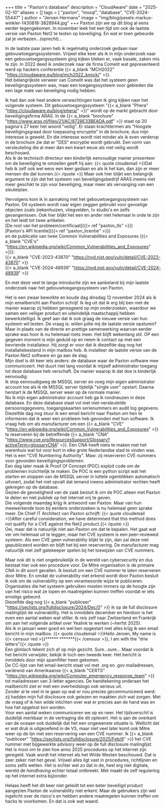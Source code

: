 +++
title = "Paxton's database"
description = "CloudAware"
date = "2025-02-10"
aliases = []
tags = [
    "paxton", "mssql", "database", "CVE-2024-55447"
]
author = "Jeroen Hermans"
image = "img/blog/pexels-markus-winkler-1430818-3828944.jpg"
+++
Paxton zijn we op dit blog al eens eerder tegengekomen. In november leek het een tijd om ook de laatste versie van
Paxton Net2 te testen op beveiliging. En wat er toen gebeurde zal je verbazen...(oprecht)...
<!--more-->
In de laatste paar jaren heb ik regelmatig onderzoek gedaan naar gebouwtoegangssystemen. Vrijwel elke keer als ik in mijn onderzoek naar een gebouwtoegangssysteem ging kijken bleken er, vaak basale, zaken mis te zijn.   In 2022 deed ik onderzoek naar de firma Comelit wat gepresenteerd werd op hackers conferentie {{< a_blank "MCH2022" "https://cloudaware.eu/blog/mch2022_knock/" >}}.  
Het belangrijkste verweer van Comelit was dat het systeem geen beveiligingssysteem was, maar een toegangssysteem voor gebieden die een lage mate van beveiliging nodig hebben.  

Ik had dan ook heel andere verwachtingen toen ik ging kijken naar het volgende systeem. Dit gebouwtoegangssysteem "{{< a_blank "Phera" "https://cloudaware.eu/blog/phera/" >}}" wordt op de markt gebracht door beveiligingsfirma ARAS.
In de {{< a_blank "brochure" "https://www.aras.nl/files/21/AC/8728E33BEADA.pdf" >}} staat op 20 pagina's 27 keer het woord "veilig". Er staan krachttermen als "Hoogste beveiligingsgraad door toepassing encryptie" in de brochure, dus mijn interesse is gewekt. En die interesse wordt niet minder als ik even verderop in de brochure zie dat er "DES" encryptie wordt gebruikt. Een vorm van versleuteling die al meer dan een kwart eeuw als niet veilig wordt beschouwd.  
Als ik de technisch directeur een kinderlijk eenvoudige manier presenteer om de beveiliging te omzeilen geeft hij aan:
{{< quote cloudemail >}}Dat heb ik zelf ook wel eens een keer gedaan en als ik het kan, dan zijn er meer mensen die dat kunnen.{{< /quote >}}
Maar ook hier blijkt een belangrijk argument te zijn dat het systeem van beveiligingsbedrijf ARAS ineens niet meer geschikt te zijn voor beveiliging, maar meer als vervanging van een sleutelplan.  

Vervolgens kom ik in aanraking met het gebouwtoegangssysteem van Paxton. Dit systeem wordt naar eigen zeggen gebruikt voor gevoelige objecten zoals ziekenhuizen, vliegvelden, tv studio's en zelfs gevangenissen. Ook hier blijkt het een en ander niet helemaal in orde te zijn en het leidt tot twee artikelen  
[De root van het probleem/certificaat]({{< ref "paxton_tls" >}})  
[Paxton's API licentie]({{< ref "paxton_licentie" >}})  
en de publicatie van twee Common Vulnerabilities and Exposures ({{< a_blank "CVE's" "https://en.wikipedia.org/wiki/Common_Vulnerabilities_and_Exposures" >}}):  
{{< a_blank "CVE-2023-43870" "https://nvd.nist.gov/vuln/detail/CVE-2023-43870" >}}  
{{< a_blank "CVE-2024-48939" "https://nvd.nist.gov/vuln/detail/CVE-2024-48939" >}}  

En met deze veel te lange introductie zijn we aanbeland bij mijn laatste onderzoek naar het gebouwtoegangssysteem van Paxton.

Het is een zwaar bewolkte en koude dag dinsdag 12 november 2024 als ik mijn emailbericht aan Paxton schrijf.
Ik leg uit dat ik erg blij ben met de manier waarop zij hebben gereageerd op mijn onderzoeken, waardoor we samen een veiliger product en uiteindelijk maatschappij hebben bewerkstelligd.
Ik geef aan dat ik ook graag de nieuwe versie van hun systeem wil testen. De vraag is: willen jullie mij de laatste versie opsturen?  
Maar in plaats van de directe en prettige samenwerking waarvan eerder sprake was hoor ik nu helemaal niets meer. Het blijft wekenlang stil. OP een gegeven moment is mijn geduld op en neem ik contact op met een bevriende installateur. Hij zorgt er voor dat ik diezelfde dag nog het installatiebestand in mijn mailbox heb. Ik installeer de laatste versie van de Paxton Net2 software en ga aan de slag.  
Mijn doel is dit keer iets anders: de database waar de Paxton software mee communiceert. Het duurt niet lang voordat ik mijzelf administrator toegang tot deze database heb verschaft. De manier waarop ik dat doe is kinderlijk eenvoudig:  
Ik stop eenvoudigweg de MSSQL server en voeg mijn eigen administrator account toe als ik de MSSQL server tijdelijk "single user" opstart. Daarna herstart ik de MSSQL server weer op de normale manier.  
Nu ik mijn eigen administrator account heb ga ik rondneuzen in deze database. En deze database staat vol met niet-versleutelde persoonsgegevens, toegangskaarten serienummers en audit log gegevens.  
Diezelfde dag nog stuur ik een email bericht naar Paxton om hen te informeren dat ik weer een probleem heb gevonden met hun software. Ik vraag heb om als manufacturer om een 
{{< a_blank "CVE" "https://en.wikipedia.org/wiki/Common_Vulnerabilities_and_Exposures" >}}  te reserveren bij de betreffende {{< a_blank "CNA" "https://www.cve.org/ResourcesSupport/Glossary?activeTerm=glossaryCNA" >}}. Een CNA heeft niets te maken met het warenhuis wat tot voor kort in elke grote Nederlandse stad te vinden was. Het is een "CVE Numbering Authority". Maw: zij reserveren CVE nummers voor gevonden beveiligingsproblemen.  
Een dag later maak ik Proof Of Concept (POC) exploit code om de problemen inzichtelijk te maken. De POC is een python script wat het starten en stoppen van de MSSQL server in luttele ogenblikken automatisch uitvoert, zodat het niet opvalt dat iemand ineens administrator rechten heeft gekregen op de database.  
Gezien de gevoeligheid van de zaak besluit ik om de POC alleen met Paxton te delen en niet publiek op het internet vrij te geven.  
Die volgende maandag krijg ik antwoord van Paxton. Maar van hun meewerkende toon bij eerdere onderzoeken is nu helemaal geen sprake meer. De Chief IT Architect van Paxton schrijft:
{{< quote cloudemail >}}After careful consideration, we have determined that this method does not qualify for a CVE against the Net2 product.{{< /quote >}}  
Oei, maar dat is natuurlijk niet aan Paxton om dat te bepalen. Het gaat wat ver om helemaal uit te leggen, maar het CVE systeem is een peer-reviewed systeem. Als een CVE geen vulnerability blijkt te zijn, dan zal deze niet gepubliceerd worden en blijft het bij een reservering. De manufacturer mag natuurlijk niet zelf gatekeeper spelen bij het toewijzen van CVE nummers.  

Maar ook dit is niet ongebruikelijk in de wereld van cybersecurity en dus bestaat hier ook een procedure voor. De Mitre organisation is de primaire CNA in dit soort gevallen. Ik besluit om een CVE nummer te laten reserveren door Mitre. En omdat de vulnerability niet erkend wordt door Paxton besluit ik ook om de vulnerability op een verantwoorde wijze te publiceren. Organisaties die het systeem gebruiken moeten immers op de hoogte zijn van het risico wat ze lopen en maatregelen kunnen treffen voordat er iets ernstigs gebeurd.  
Diezelfde dag nog {{< a_blank "publiceer" "https://seclists.org/fulldisclosure/2024/Dec/0" >}}  ik op de full disclosure mailinglijst de vulnerability. Het is inmiddels december en hierdoor is het even een aantal weken wat stiller. Ik reis zelf naar Zwitserland en Frankrijk om aan het volgende artikel over Yealink te werken (~herfst 2025).  
Als ik in januari weer goed en wel ben opgestart met alles krijg ik een email bericht in mijn mailbox.
{{< quote cloudemail >}}Hello Jeroen,
My name is {{< censuur red >}}****** *******{{< /censuur >}}, I am with the "drie letters"{{< /quote >}}  
Een glimlach tekent zich af op mijn gezicht. Sure...sure... Maar voordat ik het bericht verwijder, bekijk ik toch een tweede keer. Het bericht is inmiddels door mijn spamfilter heen gekomen.  
De CC-lijst van het email-bericht staat vol met .org en .gov mailadressen, variërend van Amerikaanse {{< a_blank "CERTS" "https://en.wikipedia.org/wiki/Computer_emergency_response_team" >}} tot mailadressen van 3-letter agencies. De handtekening onderaan het mailbericht ziet er met een overheidslogo ook serieus uit.  
Zonder al te veel in te gaan op wat er nou precies gecommuniceerd werd: zij hadden mijn full disclosure ook gelezen en maakten zich wat zorgen. Met de vraag of ik hen wilde inlichten over wat er precies aan de hand was en hoe het opgelost kon worden.  
Voor een aantal weken communiceren we op en neer. Het tijdsverschil is duidelijk merkbaar in de vertraging die dit oplevert. Het is aan de overkant van de oceaan ook duidelijk dat het een ongewenste situatie is. Wellicht dat er wat druk is uitgeoefend in de VS, maar niet veel later komt ook Mitre weer op de lijn met een reservering van een CVE nummer. Ik {{< a_blank "publiceer" "https://seclists.org/fulldisclosure/2025/Feb/6" >}} het CVE nummer met bijgewerkte advisory weer op de full disclosure mailinglijst.  
Het is mooi om te zien hoe anno 2025 procedures op het internet zijn geregeld. Vaak wordt het internet als het Wilde Westen beschouwd. Dat is zeer zeker niet het geval. Vrijwel alles ligt vast in procedures, richtlijnen en soms zelfs wetten. Het is echter wel zo dat in de, heel erg niet digitale, wereld de *handhaving* echter totaal ontbreekt. Met maakt de zelf regulering op het internet extra bijzonder.  

Helaas heeft het dit keer niet geleidt tot een beter beveiligd product aangezien Paxton de vulnerability niet erkent. Maar de gebruikers zijn wel ingelicht over de risico's en hebben andere maatregelen kunnen treffen om hacks te voorkomen. En dat is ook wat waard.

